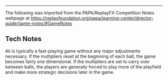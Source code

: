 ***
The following was imported from the PAPA/ReplayFX Competition Notes webpage at https://replayfoundation.org/papa/learning-center/director-guide/game-notes/#GameNotes

## Tech Notes
            
Ali is typically a fast-playing game without any major adjustments necessary. If the multipliers reset at the beginning of each ball, the game becomes fairly one dimensional. If the multipliers are set to carry over between balls, the players are generally forced to play more of the playfield and make more strategic decisions later in the game.